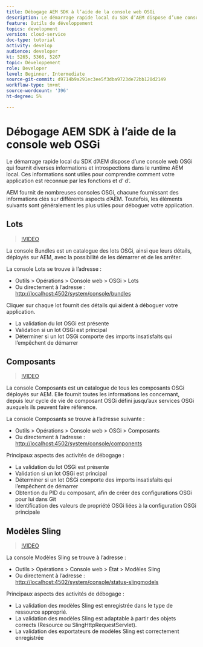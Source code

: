 ```yaml
---
title: Débogage AEM SDK à l’aide de la console web OSGi
description: Le démarrage rapide local du SDK d’AEM dispose d’une console web OSGi qui fournit diverses informations et introspections dans le runtime AEM local. Ces informations sont utiles pour comprendre comment votre application est reconnue par les fonctions et d’ d’.
feature: Outils de développement
topics: development
version: cloud-service
doc-type: tutorial
activity: develop
audience: developer
kt: 5265, 5366, 5267
topic: Développement
role: Developer
level: Beginner, Intermediate
source-git-commit: d9714b9a291ec3ee5f3dba9723de72bb120d2149
workflow-type: tm+mt
source-wordcount: '396'
ht-degree: 5%

---
```



# Débogage AEM SDK à l’aide de la console web OSGi

Le démarrage rapide local du SDK d’AEM dispose d’une console web OSGi qui fournit diverses informations et introspections dans le runtime AEM local. Ces informations sont utiles pour comprendre comment votre application est reconnue par les fonctions et d’ d’.

AEM fournit de nombreuses consoles OSGi, chacune fournissant des informations clés sur différents aspects d’AEM. Toutefois, les éléments suivants sont généralement les plus utiles pour déboguer votre application.

## Lots

>[!VIDEO](https://video.tv.adobe.com/v/34335/?quality=12&learn=on)

La console Bundles est un catalogue des lots OSGi, ainsi que leurs détails, déployés sur AEM, avec la possibilité de les démarrer et de les arrêter.

La console Lots se trouve à l’adresse :

+ Outils > Opérations > Console web > OSGi > Lots
+ Ou directement à l’adresse : [http://localhost:4502/system/console/bundles](http://localhost:4502/system/console/bundles)

Cliquer sur chaque lot fournit des détails qui aident à déboguer votre application.

+ La validation du lot OSGi est présente
+ Validation si un lot OSGi est principal
+ Déterminer si un lot OSGi comporte des imports insatisfaits qui l’empêchent de démarrer

## Composants

>[!VIDEO](https://video.tv.adobe.com/v/34336/?quality=12&learn=on)

La console Composants est un catalogue de tous les composants OSGi déployés sur AEM. Elle fournit toutes les informations les concernant, depuis leur cycle de vie de composant OSGi défini jusqu’aux services OSGi auxquels ils peuvent faire référence.

La console Composants se trouve à l’adresse suivante :

+ Outils > Opérations > Console web > OSGi > Composants
+ Ou directement à l’adresse : [http://localhost:4502/system/console/components](http://localhost:4502/system/console/components)

Principaux aspects des activités de débogage :

+ La validation du lot OSGi est présente
+ Validation si un lot OSGi est principal
+ Déterminer si un lot OSGi comporte des imports insatisfaits qui l’empêchent de démarrer
+ Obtention du PID du composant, afin de créer des configurations OSGi pour lui dans Git
+ Identification des valeurs de propriété OSGi liées à la configuration OSGi principale

## Modèles Sling

>[!VIDEO](https://video.tv.adobe.com/v/34337/?quality=12&learn=on)

La console Modèles Sling se trouve à l’adresse :

+ Outils > Opérations > Console web > État > Modèles Sling
+ Ou directement à l’adresse : [http://localhost:4502/system/console/status-slingmodels](http://localhost:4502/system/console/status-slingmodels)

Principaux aspects des activités de débogage :

+ La validation des modèles Sling est enregistrée dans le type de ressource approprié.
+ La validation des modèles Sling est adaptable à partir des objets corrects (Resource ou SlingHttpRequestServlet).
+ La validation des exportateurs de modèles Sling est correctement enregistrée
